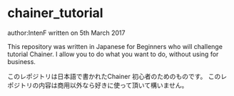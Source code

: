 # chainer_tutorial

author:IntenF
written on 5th March 2017

This repository was written in Japanese for Beginners who will challenge tutorial Chainer.
I allow you to do what you want to do, without using for business.

このレポジトリは日本語で書かれたChainer 初心者のためのものです。
このレポジトリの内容は商用以外なら好きに使って頂いて構いません。
